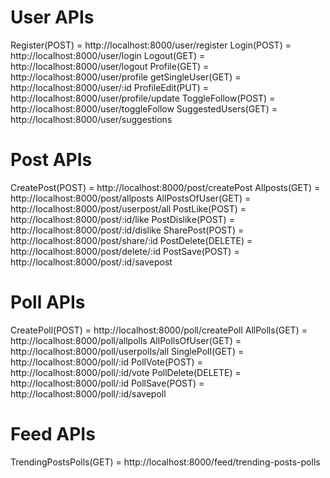 # User APIs
Register(POST) = http://localhost:8000/user/register
Login(POST) = http://localhost:8000/user/login
Logout(GET) = http://localhost:8000/user/logout
Profile(GET) = http://localhost:8000/user/profile
getSingleUser(GET) = http://localhost:8000/user/:id
ProfileEdit(PUT) = http://localhost:8000/user/profile/update
ToggleFollow(POST) = http://localhost:8000/user/toggleFollow
SuggestedUsers(GET) = http://localhost:8000/user/suggestions


# Post APIs
CreatePost(POST) = http://localhost:8000/post/createPost
Allposts(GET) = http://localhost:8000/post/allposts
AllPostsOfUser(GET) = http://localhost:8000/post/userpost/all
PostLike(POST) = http://localhost:8000/post/:id/like
PostDislike(POST) = http://localhost:8000/post/:id/dislike
SharePost(POST) = http://localhost:8000/post/share/:id
PostDelete(DELETE) = http://localhost:8000/post/delete/:id
PostSave(POST) = http://localhost:8000/post/:id/savepost

# Poll APIs
CreatePoll(POST) = http://localhost:8000/poll/createPoll
AllPolls(GET) = http://localhost:8000/poll/allpolls
AllPollsOfUser(GET) = http://localhost:8000/poll/userpolls/all
SinglePoll(GET) = http://localhost:8000/poll/:id
PollVote(POST) = http://localhost:8000/poll/:id/vote
PollDelete(DELETE) = http://localhost:8000/poll/:id
PollSave(POST) = http://localhost:8000/poll/:id/savepoll

# Feed APIs
TrendingPostsPolls(GET) = http://localhost:8000/feed/trending-posts-polls

